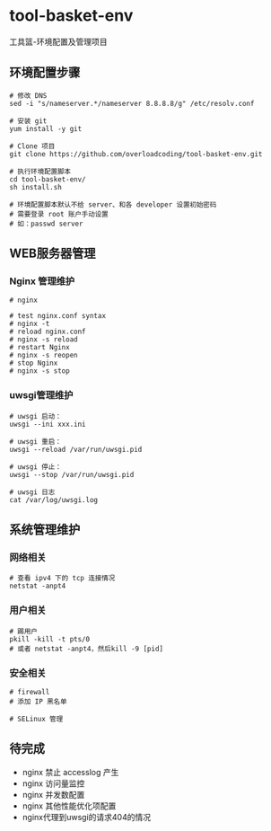 # tool-basket-env
工具篮-环境配置及管理项目

## 环境配置步骤

```shell
# 修改 DNS
sed -i "s/nameserver.*/nameserver 8.8.8.8/g" /etc/resolv.conf

# 安装 git
yum install -y git

# Clone 项目
git clone https://github.com/overloadcoding/tool-basket-env.git

# 执行环境配置脚本
cd tool-basket-env/
sh install.sh

# 环境配置脚本默认不给 server、和各 developer 设置初始密码
# 需要登录 root 账户手动设置
# 如：passwd server
```

## WEB服务器管理

### Nginx 管理维护

```shell
# nginx

# test nginx.conf syntax
# nginx -t
# reload nginx.conf
# nginx -s reload
# restart Nginx
# nginx -s reopen
# stop Nginx
# nginx -s stop
```

### uwsgi管理维护

```shell
# uwsgi 启动：
uwsgi --ini xxx.ini

# uwsgi 重启：
uwsgi --reload /var/run/uwsgi.pid

# uwsgi 停止：
uwsgi --stop /var/run/uwsgi.pid

# uwsgi 日志
cat /var/log/uwsgi.log
```



## 系统管理维护

### 网络相关

```shell
# 查看 ipv4 下的 tcp 连接情况
netstat -anpt4
```

### 用户相关

```shell
# 踢用户
pkill -kill -t pts/0
# 或者 netstat -anpt4，然后kill -9 [pid]
```

### 安全相关

```shell
# firewall
# 添加 IP 黑名单

# SELinux 管理

```

## 待完成

- nginx 禁止 accesslog 产生
- nginx 访问量监控
- nginx 并发数配置
- nginx 其他性能优化项配置
- nginx代理到uwsgi的请求404的情况